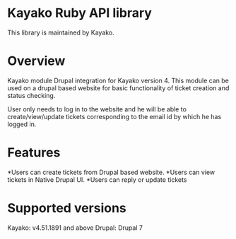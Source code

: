 Kayako Ruby API library
=======================

This library is maintained by Kayako.

Overview
=======================

Kayako module Drupal integration for Kayako version 4. This module can be used on a drupal based website for basic functionality of ticket creation and status checking.

User only needs to log in to the website and he will be able to create/view/update tickets corresponding to the email id by which he has logged in.

Features
=======================
*Users can create tickets from Drupal based website.
*Users can view tickets in Native Drupal UI.
*Users can reply or update tickets

Supported versions
=======================
Kayako: v4.51.1891 and above
Drupal: Drupal 7